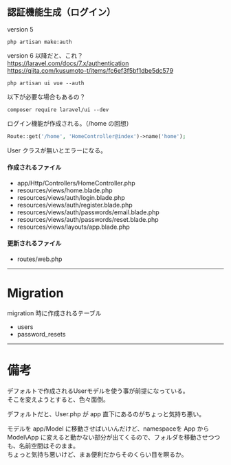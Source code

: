 ## 認証機能生成（ログイン）
version 5
```
php artisan make:auth
```

version 6 以降だと、これ？  
https://laravel.com/docs/7.x/authentication  
https://qiita.com/kusumoto-t/items/fc6ef3f5bf1dbe5dc579  
```
php artisan ui vue --auth
```
以下が必要な場合もあるの？
```
composer require laravel/ui --dev
```

ログイン機能が作成される。（/home の回想）  
```php
Route::get('/home', 'HomeController@index')->name('home');
```
User クラスが無いとエラーになる。

#### 作成されるファイル

 * app/Http/Controllers/HomeController.php
 * resources/views/home.blade.php
 * resources/views/auth/login.blade.php
 * resources/views/auth/register.blade.php
 * resources/views/auth/passwords/email.blade.php
 * resources/views/auth/passwords/reset.blade.php
 * resources/views/layouts/app.blade.php


#### 更新されるファイル

 * routes/web.php

____________________________________________________________________
# Migration
migration 時に作成されるテーブル

 * users
 * password_resets


____________________________________________________________________
# 備考
デフォルトで作成されるUserモデルを使う事が前提になっている。  
そこを変えようとすると、色々面倒。  

デフォルトだと、User.php が app 直下にあるのがちょっと気持ち悪い。  

モデルを app/Model に移動させばいいんだけど、namespaceを App から Model\App に変えると動かない部分が出てくるので、フォルダを移動させつつも、名前空間はそのまま。  
ちょっと気持ち悪いけど、まぁ便利だからそのくらい目を瞑るか。  







